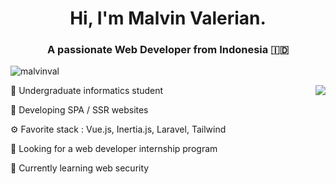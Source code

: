 <h1 align="center">Hi, I'm Malvin Valerian.</a></h1>
<h3 align="center">A passionate Web Developer from Indonesia 🇮🇩</h3>

<p align="left"> <img src="https://komarev.com/ghpvc/?username=malvinval&label=Profile%20views&color=0e75b6&style=flat" alt="malvinval" /> </p>

<img src="https://github-readme-stats.vercel.app/api?username=malvinval&theme=jolly&show_icons=true" align="right">

📝 Undergraduate informatics student

🌱 Developing SPA / SSR websites

&#9881; Favorite stack : Vue.js, Inertia.js, Laravel, Tailwind

🔭 Looking for a web developer internship program

🌱 Currently learning web security
